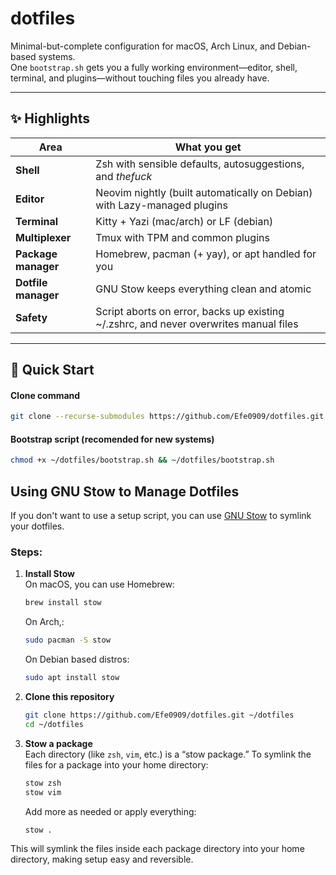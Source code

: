 # dotfiles

Minimal-but-complete configuration for macOS, Arch Linux, and Debian-based systems.  
One `bootstrap.sh` gets you a fully working environment—editor, shell, terminal, and plugins—without touching files you already have.

---

## ✨ Highlights

| Area | What you get |
|------|--------------|
| **Shell** | Zsh with sensible defaults, autosuggestions, and *thefuck* |
| **Editor** | Neovim nightly (built automatically on Debian) with Lazy-managed plugins |
| **Terminal** | Kitty + Yazi (mac/arch) or LF (debian) |
| **Multiplexer** | Tmux with TPM and common plugins |
| **Package manager** | Homebrew, pacman (+ yay), or apt handled for you |
| **Dotfile manager** | GNU Stow keeps everything clean and atomic |
| **Safety** | Script aborts on error, backs up existing ~/.zshrc, and never overwrites manual files |

---

## 🚀 Quick Start

#### Clone command
```bash
git clone --recurse-submodules https://github.com/Efe0909/dotfiles.git ~/dotfiles
```

#### Bootstrap script (recomended for new systems)
```bash
chmod +x ~/dotfiles/bootstrap.sh && ~/dotfiles/bootstrap.sh
```
## Using GNU Stow to Manage Dotfiles

If you don't want to use a setup script, you can use [GNU Stow](https://www.gnu.org/software/stow/) to symlink your dotfiles.

### Steps:

1. **Install Stow**  
   On macOS, you can use Homebrew:
   ```sh
   brew install stow
   ```
   On Arch,:
   ```sh
   sudo pacman -S stow
   ```
   On Debian based distros:
   ```sh
   sudo apt install stow
   ```

2. **Clone this repository**  
   ```sh
   git clone https://github.com/Efe0909/dotfiles.git ~/dotfiles
   cd ~/dotfiles
   ```

3. **Stow a package**  
   Each directory (like `zsh`, `vim`, etc.) is a “stow package.” To symlink the files for a package into your home directory:
   ```sh
   stow zsh
   stow vim
   ```
   Add more as needed or apply everything:
   ```sh
   stow .
   ```

This will symlink the files inside each package directory into your home directory, making setup easy and reversible.
